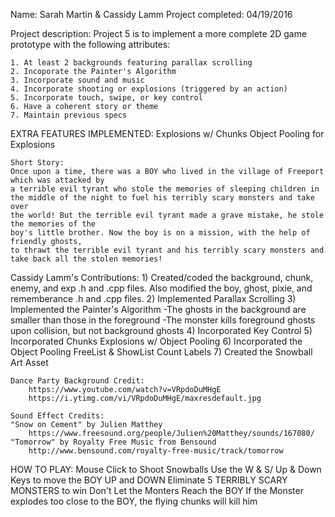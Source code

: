 Name: Sarah Martin & Cassidy Lamm
Project completed: 04/19/2016 

Project description: Project 5 is to implement a more complete 2D game prototype
					 with the following attributes:
	
	1. At least 2 backgrounds featuring parallax scrolling
	2. Incoporate the Painter's Algorithm 
	3. Incorporate sound and music
	4. Incorporate shooting or explosions (triggered by an action)
	5. Incorporate touch, swipe, or key control
	6. Have a coherent story or theme
	7. Maintain previous specs
	
EXTRA FEATURES IMPLEMENTED:
	Explosions w/ Chunks
	Object Pooling for Explosions		

	Short Story:
    Once upon a time, there was a BOY who lived in the village of Freeport which was attacked by 
    a terrible evil tyrant who stole the memories of sleeping children in 
    the middle of the night to fuel his terribly scary monsters and take over 
    the world! But the terrible evil tyrant made a grave mistake, he stole the memories of the 
    boy's little brother. Now the boy is on a mission, with the help of friendly ghosts,
	to thrawt the terrible evil tyrant and his terribly scary monsters and take back all the stolen memories! 
		
Cassidy Lamm's Contributions:
	1) Created/coded the background, chunk, enemy, and exp .h and .cpp files. 
		Also modified the boy, ghost, pixie, and rememberance .h and .cpp files.
	2) Implemented Parallax Scrolling
	3) Implemented the Painter's Algorithm
		-The ghosts in the background are smaller than those in the foreground
		-The monster kills foreground ghosts upon collision, but not background ghosts
	4) Incorporated Key Control
	5) Incorporated Chunks Explosions w/ Object Pooling
	6) Incorporated the Object Pooling FreeList & ShowList Count Labels
	7) Created the Snowball Art Asset 


	Dance Party Background Credit:
		https://www.youtube.com/watch?v=VRpdoDuMHgE
		https://i.ytimg.com/vi/VRpdoDuMHgE/maxresdefault.jpg

	Sound Effect Credits:
	"Snow on Cement" by Julien Matthey
		https://www.freesound.org/people/Julien%20Matthey/sounds/167080/
	"Tomorrow" by Royalty Free Music from Bensound
		http://www.bensound.com/royalty-free-music/track/tomorrow
	

HOW TO PLAY:
	Mouse Click to Shoot Snowballs 
	Use the W & S/ Up & Down Keys to move the BOY UP and DOWN
	Eliminate 5 TERRIBLY SCARY MONSTERS to win
	Don't Let the Monters Reach the BOY
	If the Monster explodes too close to the BOY, the flying chunks will kill him
